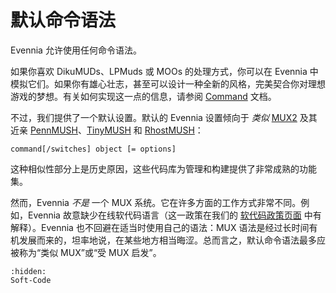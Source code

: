 # 默认命令语法

Evennia 允许使用任何命令语法。

如果你喜欢 DikuMUDs、LPMuds 或 MOOs 的处理方式，你可以在 Evennia 中模拟它们。如果你有雄心壮志，甚至可以设计一种全新的风格，完美契合你对理想游戏的梦想。有关如何实现这一点的信息，请参阅 [Command](../Components/Commands.md) 文档。

不过，我们提供了一个默认设置。默认的 Evennia 设置倾向于 *类似* [MUX2](https://www.tinymux.org/) 及其近亲 [PennMUSH](https://www.pennmush.org)、[TinyMUSH](https://github.com/TinyMUSH/TinyMUSH/wiki) 和 [RhostMUSH](http://www.rhostmush.com/)：

```
command[/switches] object [= options]
```

这种相似性部分上是历史原因，这些代码库为管理和构建提供了非常成熟的功能集。

然而，Evennia *不是* 一个 MUX 系统。它在许多方面的工作方式非常不同。例如，Evennia 故意缺少在线软代码语言（这一政策在我们的 [软代码政策页面](./Soft-Code.md) 中有解释）。Evennia 也不回避在适当时使用自己的语法：MUX 语法是经过长时间有机发展而来的，坦率地说，在某些地方相当晦涩。总而言之，默认命令语法最多应被称为“类似 MUX”或“受 MUX 启发”。

```{toctree}
:hidden:
Soft-Code
```
